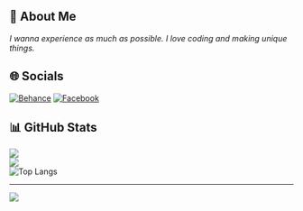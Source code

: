 ## 💫 About Me
_I wanna experience as much as possible. I love coding and making unique things._


## 🌐 Socials
[![Behance](https://img.shields.io/badge/Behance-1769ff?logo=behance&logoColor=white)](https://behance.net/honhanpeter17) [![Facebook](https://img.shields.io/badge/Facebook-%231877F2.svg?logo=Facebook&logoColor=white)](https://facebook.com/NhanHo.2305/) 
## 📊 GitHub Stats
![](https://github-readme-stats.vercel.app/api?username=NhanHoPeter217&theme=blueberry&hide_border=true&include_all_commits=true&count_private=true)<br/>
![](https://github-readme-streak-stats.herokuapp.com/?user=NhanHoPeter217&theme=blueberry&hide_border=true)<br/>
![Top Langs](https://github-readme-stats.vercel.app/api/top-langs/?username=anuraghazra)

---
[![](https://visitcount.itsvg.in/api?id=NhanHoPeter217&icon=0&color=0)](https://visitcount.itsvg.in)

<!-- Proudly created with GPRM ( https://gprm.itsvg.in ) -->
